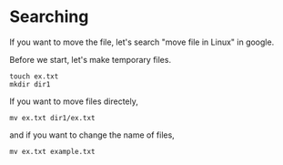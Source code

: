 # Searching

If you want to move the file, let's search "move file in Linux" in google.

Before we start, let's make temporary files. 
```
touch ex.txt
mkdir dir1
```

If you want to move files directely,
```
mv ex.txt dir1/ex.txt
```

and if you want to change the name of files,
```
mv ex.txt example.txt
```


